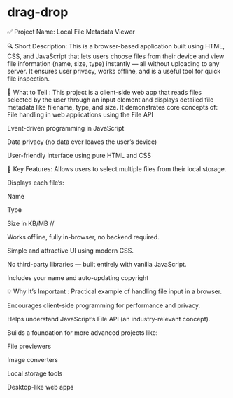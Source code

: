 # drag-drop

✅ Project Name:
Local File Metadata Viewer
 

🔍 Short Description:
This is a browser-based application built using HTML, CSS, and JavaScript that lets users choose files from their device and view file information (name, size, type) instantly — all without uploading to any server.
It ensures user privacy, works offline, and is a useful tool for quick file inspection.

🧠 What to Tell :
This project is a client-side web app that reads files selected by the user through an input element and displays detailed file metadata like filename, type, and size.
It demonstrates core concepts of:
File handling in web applications using the File API


Event-driven programming in JavaScript


Data privacy (no data ever leaves the user’s device)


User-friendly interface using pure HTML and CSS



📌 Key Features:
Allows users to select multiple files from their local storage.


Displays each file’s:


Name


Type


Size in KB/MB
//

Works offline, fully in-browser, no backend required.

Simple and attractive UI using modern CSS.

No third-party libraries — built entirely with vanilla JavaScript.

Includes your name and auto-updating copyright

💡 Why It’s Important :
Practical example of handling file input in a browser.

Encourages client-side programming for performance and privacy.

Helps understand JavaScript’s File API (an industry-relevant concept).

Builds a foundation for more advanced projects like:

File previewers

Image converters

Local storage tools

Desktop-like web apps
